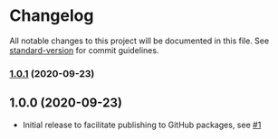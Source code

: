 # Changelog

All notable changes to this project will be documented in this file. See [standard-version](https://github.com/conventional-changelog/standard-version) for commit guidelines.

### [1.0.1](https://github.com/paulscherrerinstitute/databuffer-web-components/compare/v1.0.0...v1.0.1) (2020-09-23)

## 1.0.0 (2020-09-23)

- Initial release to facilitate publishing to GitHub packages, see [#1](https://github.com/paulscherrerinstitute/databuffer-web-components/issues/1)
